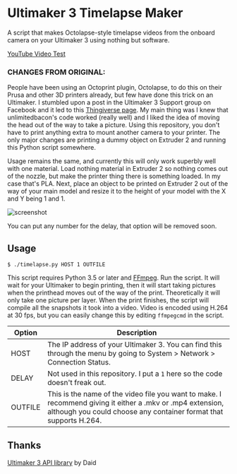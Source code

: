 Ultimaker 3 Timelapse Maker
===========================

A script that makes Octolapse-style timelapse videos from the onboard camera on your Ultimaker 3 using nothing but software.

[YouTube Video Test](https://youtu.be/NAAGY1Z1AdE)

### CHANGES FROM ORIGINAL:

People have been using an Octoprint plugin, Octolapse, to do this on their Prusa and other 3D printers already, but few have done this trick on an Ultimaker. I stumbled upon a post in the Ultimaker 3 Support group on Facebook and it led to this [Thingiverse page](https://www.thingiverse.com/thing:3121227). My main thing was I knew that unlimitedbacon's code worked (really well) and I liked the idea of moving the head out of the way to take a picture. Using this repository, you don't have to print anything extra to mount another camera to your printer. The only major changes are printing a dummy object on Extruder 2 and running this Python script somewhere.

Usage remains the same, and currently this will only work superbly well with one material. Load nothing material in Extruder 2 so nothing comes out of the nozzle, but make the printer thing there is something loaded. In my case that's PLA. Next, place an object to be printed on Extruder 2 out of the way of your main model and resize it to the height of your model with the X and Y being 1 and 1.

![screenshot](https://github.com/starbuck93/um3timelapse/raw/master/screenshot.png)

You can put any number for the delay, that option will be removed soon.


Usage
-----
```
$ ./timelapse.py HOST 1 OUTFILE
```



This script requires Python 3.5 or later and [FFmpeg](https://ffmpeg.org/).
Run the script. It will wait for your Ultimaker to begin printing, then it will start taking pictures when the printhead moves out of the way of the print. Theoretically it will only take one picture per layer.
When the print finishes, the script will compile all the snapshots it took into a video.
Video is encoded using H.264 at 30 fps, but you can easily change this by editing `ffmpegcmd` in the script.

| Option  | Description |
| ------- | ----------- |
| HOST    | The IP address of your Ultimaker 3. You can find this through the menu by going to System > Network > Connection Status. |
| DELAY   | Not used in this repository. I put a `1` here so the code doesn't freak out. |
| OUTFILE | This is the name of the video file you want to make. I recommend giving it either a .mkv or .mp4 extension, although you could choose any container format that supports H.264. |

Thanks
------

[Ultimaker 3 API library](https://ultimaker.com/en/community/23329-inside-the-ultimaker-3-day-3-remote-access-part-2) by Daid
